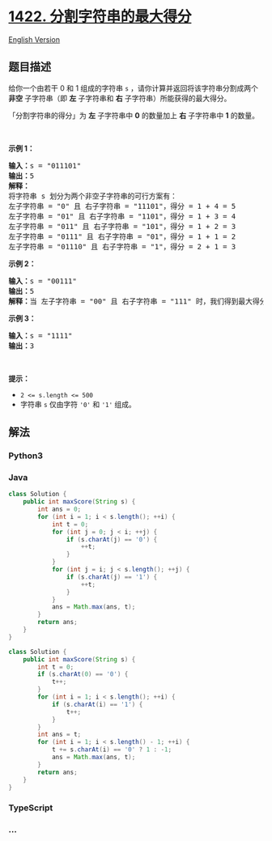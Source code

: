 # [1422. 分割字符串的最大得分](https://leetcode.cn/problems/maximum-score-after-splitting-a-string)

[English Version](/solution/1400-1499/1422.Maximum%20Score%20After%20Splitting%20a%20String/README_EN.md)

## 题目描述

<!-- 这里写题目描述 -->

<p>给你一个由若干 0 和 1 组成的字符串 <code>s</code> ，请你计算并返回将该字符串分割成两个 <strong>非空</strong> 子字符串（即&nbsp;<strong>左</strong> 子字符串和 <strong>右</strong> 子字符串）所能获得的最大得分。</p>

<p>「分割字符串的得分」为 <strong>左</strong> 子字符串中 <strong>0</strong> 的数量加上 <strong>右</strong> 子字符串中 <strong>1</strong> 的数量。</p>

<p>&nbsp;</p>

<p><strong>示例 1：</strong></p>

<pre><strong>输入：</strong>s = &quot;011101&quot;
<strong>输出：</strong>5 
<strong>解释：</strong>
将字符串 s 划分为两个非空子字符串的可行方案有：
左子字符串 = &quot;0&quot; 且 右子字符串 = &quot;11101&quot;，得分 = 1 + 4 = 5 
左子字符串 = &quot;01&quot; 且 右子字符串 = &quot;1101&quot;，得分 = 1 + 3 = 4 
左子字符串 = &quot;011&quot; 且 右子字符串 = &quot;101&quot;，得分 = 1 + 2 = 3 
左子字符串 = &quot;0111&quot; 且 右子字符串 = &quot;01&quot;，得分 = 1 + 1 = 2 
左子字符串 = &quot;01110&quot; 且 右子字符串 = &quot;1&quot;，得分 = 2 + 1 = 3
</pre>

<p><strong>示例 2：</strong></p>

<pre><strong>输入：</strong>s = &quot;00111&quot;
<strong>输出：</strong>5
<strong>解释：</strong>当 左子字符串 = &quot;00&quot; 且 右子字符串 = &quot;111&quot; 时，我们得到最大得分 = 2 + 3 = 5
</pre>

<p><strong>示例 3：</strong></p>

<pre><strong>输入：</strong>s = &quot;1111&quot;
<strong>输出：</strong>3
</pre>

<p>&nbsp;</p>

<p><strong>提示：</strong></p>

<ul>
	<li><code>2 &lt;= s.length &lt;= 500</code></li>
	<li>字符串 <code>s</code> 仅由字符 <code>&#39;0&#39;</code> 和 <code>&#39;1&#39;</code> 组成。</li>
</ul>

## 解法

<!-- 这里可写通用的实现逻辑 -->

<!-- tabs:start -->

### **Python3**

<!-- 这里可写当前语言的特殊实现逻辑 -->





### **Java**

<!-- 这里可写当前语言的特殊实现逻辑 -->

```java
class Solution {
    public int maxScore(String s) {
        int ans = 0;
        for (int i = 1; i < s.length(); ++i) {
            int t = 0;
            for (int j = 0; j < i; ++j) {
                if (s.charAt(j) == '0') {
                    ++t;
                }
            }
            for (int j = i; j < s.length(); ++j) {
                if (s.charAt(j) == '1') {
                    ++t;
                }
            }
            ans = Math.max(ans, t);
        }
        return ans;
    }
}
```

```java
class Solution {
    public int maxScore(String s) {
        int t = 0;
        if (s.charAt(0) == '0') {
            t++;
        }
        for (int i = 1; i < s.length(); ++i) {
            if (s.charAt(i) == '1') {
                t++;
            }
        }
        int ans = t;
        for (int i = 1; i < s.length() - 1; ++i) {
            t += s.charAt(i) == '0' ? 1 : -1;
            ans = Math.max(ans, t);
        }
        return ans;
    }
}
```













### **TypeScript**







### **...**

```

```


